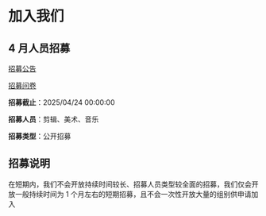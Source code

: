 # 加入我们

## 4 月人员招募

[招募公告](https://www.bilibili.com/opus/1049681460172161041)

[招募问卷](https://vrct5mqgp1.feishu.cn/share/base/form/shrcn7MJhBZQtXTiumwdMEP4ond)

**招募截止**：2025/04/24 00:00:00

**招募人员**：剪辑、美术、音乐

**招募类型**：公开招募

## 招募说明

在短期内，我们不会开放持续时间较长、招募人员类型较全面的招募，我们仅会开放一般持续时间为 1 个月左右的短期招募，且不会一次性开放大量的组别供申请加入
